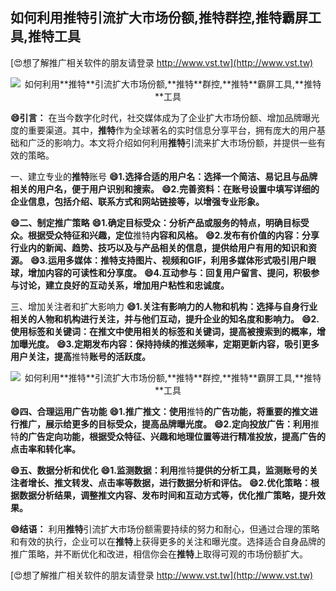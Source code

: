 ## **如何利用**推特**引流扩大市场份额,**推特**群控,**推特**霸屏工具,**推特**工具**

[😍想了解推广相关软件的朋友请登录 http://www.vst.tw](http://www.vst.tw)

 <center><img src="https://vst.tw/MP4/tuiguang/png/8.png" alt="如何利用**推特**引流扩大市场份额,**推特**群控,**推特**霸屏工具,**推特**工具"></center>

**😄引言：**
在当今数字化时代，社交媒体成为了企业扩大市场份额、增加品牌曝光度的重要渠道。其中，**推特**作为全球著名的实时信息分享平台，拥有庞大的用户基础和广泛的影响力。本文将介绍如何利用**推特**引流来扩大市场份额，并提供一些有效的策略。

一、建立专业的**推特**账号
**😄1.选择合适的用户名：选择一个简洁、易记且与品牌相关的用户名，便于用户识别和搜索。**
**😄2.完善资料：在账号设置中填写详细的企业信息，包括介绍、联系方式和网站链接等，以增强专业形象。**

**😄二、制定推广策略**
**😄1.确定目标受众：分析产品或服务的特点，明确目标受众。根据受众特征和兴趣，定位**推特**内容和风格。**
**😄2.发布有价值的内容：分享行业内的新闻、趋势、技巧以及与产品相关的信息，提供给用户有用的知识和资源。**
**😄3.运用多媒体：**推特**支持图片、视频和GIF，利用多媒体形式吸引用户眼球，增加内容的可读性和分享度。**
**😄4.互动参与：回复用户留言、提问，积极参与讨论，建立良好的互动关系，增加用户粘性和忠诚度。**

三、增加关注者和扩大影响力
**😄1.关注有影响力的人物和机构：选择与自身行业相关的人物和机构进行关注，并与他们互动，提升企业的知名度和影响力。**
**😄2.使用标签和关键词：在推文中使用相关的标签和关键词，提高被搜索到的概率，增加曝光度。**
**😄3.定期发布内容：保持持续的推送频率，定期更新内容，吸引更多用户关注，提高**推特**账号的活跃度。**

 <center><img src="https://vst.tw/MP4/tuiguang/png/1.png" alt="如何利用**推特**引流扩大市场份额,**推特**群控,**推特**霸屏工具,**推特**工具"></center>

**😄四、合理运用广告功能**
**😄1.推广推文：使用**推特**的广告功能，将重要的推文进行推广，展示给更多的目标受众，提高品牌曝光度。**
**😄2.定向投放广告：利用**推特**的广告定向功能，根据受众特征、兴趣和地理位置等进行精准投放，提高广告的点击率和转化率。**

**😄五、数据分析和优化**
**😄1.监测数据：利用**推特**提供的分析工具，监测账号的关注者增长、推文转发、点击率等数据，进行数据分析和评估。**
**😄2.优化策略：根据数据分析结果，调整推文内容、发布时间和互动方式等，优化推广策略，提升效果。**

**😄结语：**
利用**推特**引流扩大市场份额需要持续的努力和耐心，但通过合理的策略和有效的执行，企业可以在**推特**上获得更多的关注和曝光度。选择适合自身品牌的推广策略，并不断优化和改进，相信你会在**推特**上取得可观的市场份额扩大。

[😍想了解推广相关软件的朋友请登录 http://www.vst.tw](http://www.vst.tw)



